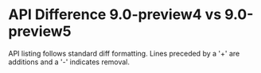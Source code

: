 # API Difference 9.0-preview4 vs 9.0-preview5

API listing follows standard diff formatting.
Lines preceded by a '+' are additions and a '-' indicates removal.
